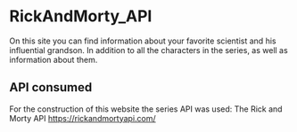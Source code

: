 # RickAndMorty_API


On this site you can find information about your favorite scientist and his influential grandson. In addition to all the characters in the series, as well as information about them. 

API consumed
------------------------------------------------------------------------------------------------
For the construction of this website the series API was used: The Rick and Morty API https://rickandmortyapi.com/
